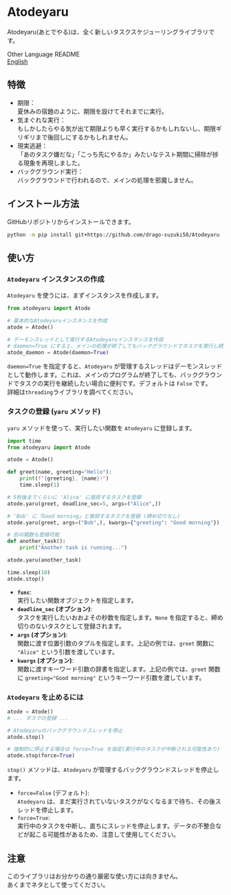 # Atodeyaru

Atodeyaru(あとでやる)は、全く新しいタスクスケジューリングライブラリです。

Other Language README  
[English](README.en.md)

## 特徴

- 期限：  
  夏休みの宿題のように、期限を設けてそれまでに実行。
- 気まぐれな実行：  
  もしかしたらやる気が出て期限よりも早く実行するかもしれないし、期限ギリギリまで後回しにするかもしれません。
- 現実逃避：  
  「あのタスク嫌だな」「こっち先にやるか」みたいなテスト期間に掃除が捗る現象を再現しました。
- バックグラウンド実行：  
  バックグラウンドで行われるので、メインの処理を邪魔しません。

## インストール方法

GitHubリポジトリからインストールできます。

```sh
python -m pip install git+https://github.com/drago-suzuki58/Atodeyaru
```

## 使い方

### `Atodeyaru` インスタンスの作成

`Atodeyaru` を使うには、まずインスタンスを作成します。

```python
from atodeyaru import Atode

# 基本的なAtodeyaruインスタンスを作成
atode = Atode()

# デーモンスレッドとして実行するAtodeyaruインスタンスを作成
# daemon=True にすると、メインの処理が終了してもバックグラウンドでタスクを実行し続けます。
atode_daemon = Atode(daemon=True)
```

`daemon=True` を指定すると、`Atodeyaru` が管理するスレッドはデーモンスレッドとして動作します。これは、メインのプログラムが終了しても、バックグラウンドでタスクの実行を継続したい場合に便利です。デフォルトは `False` です。  
詳細は`threading`ライブラリを調べてください。

### タスクの登録 (`yaru` メソッド)

`yaru` メソッドを使って、実行したい関数を `Atodeyaru` に登録します。

```python
import time
from atodeyaru import Atode

atode = Atode()

def greet(name, greeting="Hello"):
    print(f"{greeting}, {name}!")
    time.sleep(1)

# 5秒後までくらいに 'Alice' に挨拶するタスクを登録
atode.yaru(greet, deadline_sec=5, args=("Alice",))

# 'Bob' に「Good morning」と挨拶するタスクを登録 (締め切りなし)
atode.yaru(greet, args=("Bob",), kwargs={"greeting": "Good morning"})

# 別の関数も登録可能
def another_task():
    print("Another task is running...")

atode.yaru(another_task)

time.sleep(10)
atode.stop()
```

- **`func`**:  
  実行したい関数オブジェクトを指定します。
- **`deadline_sec` (オプション)**:  
  タスクを実行したいおおよその秒数を指定します。`None` を指定すると、締め切りのないタスクとして登録されます。
- **`args` (オプション)**:  
  関数に渡す位置引数のタプルを指定します。上記の例では、`greet` 関数に `"Alice"` という引数を渡しています。
- **`kwargs` (オプション)**:  
  関数に渡すキーワード引数の辞書を指定します。上記の例では、`greet` 関数に `greeting="Good morning"` というキーワード引数を渡しています。

### `Atodeyaru` を止めるには

```python
atode = Atode()
# ... タスクの登録 ...

# Atodeyaruのバックグラウンドスレッドを停止
atode.stop()

# 強制的に停止する場合は force=True を指定(実行中のタスクが中断される可能性あり)
atode.stop(force=True)
```

`stop()` メソッドは、`Atodeyaru` が管理するバックグラウンドスレッドを停止します。

- `force=False` (デフォルト):  
  `Atodeyaru` は、まだ実行されていないタスクがなくなるまで待ち、その後スレッドを停止します。
- `force=True`:  
  実行中のタスクを中断し、直ちにスレッドを停止します。データの不整合などが起こる可能性があるため、注意して使用してください。

## 注意

このライブラリはお分かりの通り厳密な使い方には向きません。  
あくまでネタとして使ってください。
